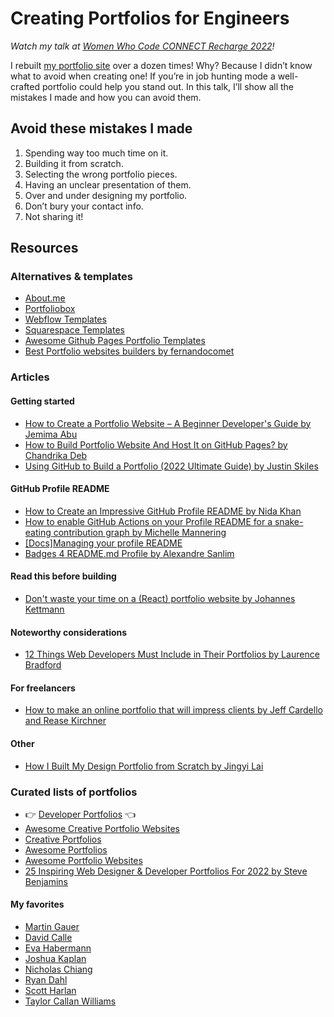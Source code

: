 # Creating Portfolios for Engineers

_Watch my talk at [Women Who Code CONNECT Recharge 2022](https://hopin.com/events/connect-recharge-2022/registration)!_

I rebuilt [my portfolio site](https://christylaguardia.com/projects) over a dozen times! Why? Because I didn’t know what to avoid when creating one! If you’re in job hunting mode a well-crafted portfolio could help you stand out. In this talk, I’ll show all the mistakes I made and how you can avoid them.

## Avoid these mistakes I made

1. Spending way too much time on it.
2. Building it from scratch.
3. Selecting the wrong portfolio pieces.
4. Having an unclear presentation of them.
5. Over and under designing my portfolio.
6. Don’t bury your contact info.
7. Not sharing it!

## Resources

### Alternatives & templates

* [About.me](https://about.me/)
* [Portfoliobox](https://www.portfoliobox.net/)
* [Webflow Templates](https://webflow.com/tag/portfolio-websites)
* [Squarespace Templates](https://www.squarespace.com/websites/create-a-portfolio)
* [Awesome Github Pages Portfolio Templates](https://github.com/guilyx/awesome-github-pages-portfolios)
* [Best Portfolio websites builders by fernandocomet](https://uxplanet.org/best-portfolio-websites-builders-4d0900d1a78f)

### Articles

#### Getting started

* [How to Create a Portfolio Website – A Beginner Developer's Guide by Jemima Abu](https://www.freecodecamp.org/news/beginners-guide-to-creating-a-portfolio-website/)
* [How to Build Portfolio Website And Host It on GitHub Pages? by Chandrika Deb](https://www.geeksforgeeks.org/how-to-build-portfolio-website-and-host-it-on-github-pages/)
* [Using GitHub to Build a Portfolio (2022 Ultimate Guide) by Justin Skiles](https://yourbrainoncomputers.com/using-github-to-build-a-portfolio-ultimate-guide/)

#### GitHub Profile README

* [How to Create an Impressive GitHub Profile README by Nida Khan](https://www.sitepoint.com/github-profile-readme/)
* [How to enable GitHub Actions on your Profile README for a snake-eating contribution graph by Michelle Mannering](https://dev.to/mishmanners/how-to-enable-github-actions-on-your-profile-readme-for-a-contribution-graph-4l66)
* [[Docs]Managing your profile README](https://docs.github.com/en/account-and-profile/setting-up-and-managing-your-github-profile/customizing-your-profile/managing-your-profile-readme)
* [Badges 4 README.md Profile by Alexandre Sanlim](https://github.com/alexandresanlim/Badges4-README.md-Profile)

#### Read this before building

* [Don't waste your time on a (React) portfolio website by Johannes Kettmann](https://profy.dev/article/portfolio-websites-survey)

#### Noteworthy considerations

* [12 Things Web Developers Must Include in Their Portfolios by Laurence Bradford](https://www.codementor.io/learn-programming/12-important-things-to-include-in-web-dev-portfolios)

#### For freelancers

* [How to make an online portfolio that will impress clients by Jeff Cardello and Rease Kirchner](https://webflow.com/blog/how-to-make-an-online-portfolio)

#### Other

* [How I Built My Design Portfolio from Scratch by Jingyi Lai](https://blog.prototypr.io/how-i-built-my-design-portfolio-from-scratch-c9a44ec079a5)

### Curated lists of portfolios

* :point_right: [Developer Portfolios](https://github.com/emmabostian/developer-portfolios) :point_left:
* [Awesome Creative Portfolio Websites](https://github.com/amnashanwar/awesome-portfolios)
* [Creative Portfolios](https://github.com/iRaul/creative-portfolios)
* [Awesome Portfolios](https://github.com/JonathanMH/all-the-awesome-portfolios)
* [Awesome Portfolio Websites](https://github.com/smaranjitghose/awesome-portfolio-websites)
* [25 Inspiring Web Designer & Developer Portfolios For 2022 by Steve Benjamins](https://www.sitebuilderreport.com/inspiration/web-developer-designer-portfolios)

#### My favorites

* [Martin Gauer](https://martingauer.com/)
* [David Calle](https://davidcalle.webflow.io/)
* [Eva Habermann](https://www.eva-habermann.com/)
* [Joshua Kaplan](https://www.joshuakaplan.com/)
* [Nicholas Chiang](https://nicholaschiang.com/)
* [Ryan Dahl](https://tinyclouds.org/)
* [Scott Harlan](https://scottharlan.dev/)
* [Taylor Callan Williams](https://taylorcallanwilliams.netlify.app/)
